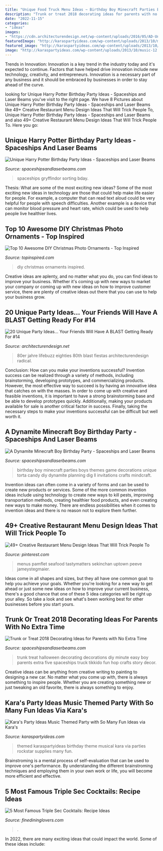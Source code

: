 ```yaml
---
title: "Unique Food Truck Menu Ideas ~ Birthday Boy Minecraft Parties Boys Themes Game Decorations Unique Torta Candy Diy Dynamite Planning Dig Ll Invitations Crafts Mindcraft"
description: "Trunk or treat 2018 decorating ideas for parents with no extra time"
date: "2022-11-15"
categories:
- "ideas"
images:
- "https://cdn.architecturendesign.net/wp-content/uploads/2016/05/AD-Unique-Party-Themes-17.jpg"
featuredImage: "http://karaspartyideas.com/wp-content/uploads/2013/10/music-12.jpg"
featured_image: "http://karaspartyideas.com/wp-content/uploads/2013/10/music-12.jpg"
image: "http://karaspartyideas.com/wp-content/uploads/2013/10/music-12.jpg"
---
```



Trends in Innovation:
Innovation is a key trend in the industry today and it's expected to continue. Factors that have helped drive innovation include new technology, creativity, and entrepreneurs. Innovation is a necessary part of any business and it should be embraced by businesses in order to stay ahead of the curve.

	

		
looking for Unique Harry Potter Birthday Party Ideas - Spaceships and Laser Beams you've visit to the right page. We have 8 Pictures about Unique Harry Potter Birthday Party Ideas - Spaceships and Laser Beams like 49+ Creative Restaurant Menu Design Ideas That Will Trick People To, Unique Harry Potter Birthday Party Ideas - Spaceships and Laser Beams and also 49+ Creative Restaurant Menu Design Ideas That Will Trick People To. Here you go:
		
    
## Unique Harry Potter Birthday Party Ideas - Spaceships And Laser Beams

<img loading=lazy src="https://spaceshipsandlaserbeams.com/wp-content/uploads/2015/09/unique-harry-potter-birthday-party-ideas.jpg" onerror="this.onerror=null;this.src='https://tse4.mm.bing.net/th?id=OIP.UPIsSiYbKBxmbQihUKJMWAHaLH&amp;pid=15.1';" alt="Unique Harry Potter Birthday Party Ideas - Spaceships and Laser Beams">

_Source: spaceshipsandlaserbeams.com_

>spaceships gryffindor sorting bday. 

	

Thesis: What are some of the most exciting new ideas?
Some of the most exciting new ideas in technology are those that could help make life easier for people. For example, a computer that can read text aloud could be very helpful for people with speech difficulties. Another example is a device that can monitor blood pressure and heart rate, which could be used to help people live healthier lives.

    
## Top 10 Awesome DIY Christmas Photo Ornaments - Top Inspired

<img loading=lazy src="https://www.topinspired.com/wp-content/uploads/2013/12/awesome-diy-christmas-photo-ornaments_01-683x1024.jpeg" onerror="this.onerror=null;this.src='https://tse1.mm.bing.net/th?id=OIP.83nyLE_g5Q7aunPxmVHzKAHaLG&amp;pid=15.1';" alt="Top 10 Awesome DIY Christmas Photo Ornaments - Top Inspired">

_Source: topinspired.com_

>diy christmas ornaments inspired. 

	

Creative ideas are aplenty, and no matter what you do, you can find ideas to improve your business. Whether it's coming up with new ways to market your company or coming up with new ideas on how to improve customer service, there are plenty of creative ideas out there that you can use to help your business grow.

    
## 20 Unique Party Ideas… Your Friends Will Have A BLAST Getting Ready For #14

<img loading=lazy src="https://cdn.architecturendesign.net/wp-content/uploads/2016/05/AD-Unique-Party-Themes-17.jpg" onerror="this.onerror=null;this.src='https://tse4.mm.bing.net/th?id=OIP.i76PH9WirgDAGQYCyvdlAQHaQ-&amp;pid=15.1';" alt="20 Unique Party Ideas… Your Friends Will Have A BLAST Getting Ready For #14">

_Source: architecturendesign.net_

>80er jahre lifebuzz eighties 80th blast fiestas architecturendesign radical. 

	

Conclusion: How can you make your inventions successful?
Invention success can be realized through a variety of methods, including brainstorming, developing prototypes, and commercializing products. However, the most effective way to succeed is by having an innovative idea that catches on with the masses. In order to come up with creative and feasible inventions, it is important to have a strong brainstorming base and be able to develop prototypes quickly. Additionally, making your products available for sale is another critical factor in success. Finally, taking the necessary steps to make your inventions successful can be difficult but well worth it.

    
## A Dynamite Minecraft Boy Birthday Party - Spaceships And Laser Beams

<img loading=lazy src="https://spaceshipsandlaserbeams.com/wp-content/uploads/2015/09/boys-minecraft-birthday-party-ideas.jpg" onerror="this.onerror=null;this.src='https://tse4.mm.bing.net/th?id=OIP.Bcr7r0-na_cOhk6R30e-MgHaLH&amp;pid=15.1';" alt="A Dynamite Minecraft Boy Birthday Party - Spaceships and Laser Beams">

_Source: spaceshipsandlaserbeams.com_

>birthday boy minecraft parties boys themes game decorations unique torta candy diy dynamite planning dig ll invitations crafts mindcraft. 

	

Invention ideas can often come in a variety of forms and can be used to create new products or services. Some of the more common invention ideas include using technology to create new ways to kill pests, improving transportation methods, creating healthier food products, and even creating new ways to make money. There are endless possibilities when it comes to invention ideas and there is no reason not to explore them further.

    
## 49+ Creative Restaurant Menu Design Ideas That Will Trick People To

<img loading=lazy src="https://i.pinimg.com/736x/85/52/3b/85523b923edffd276b4954c28a14aae2.jpg" onerror="this.onerror=null;this.src='https://tse2.mm.bing.net/th?id=OIP.NnENYg02D02VCsSgNDX7PgHaKY&amp;pid=15.1';" alt="49+ Creative Restaurant Menu Design Ideas That Will Trick People To">

_Source: pinterest.com_

>menus pamflet seafood tastymatters sekinchan uptown peeve jameystegmaier. 

	

Ideas come in all shapes and sizes, but they all have one common goal: to help you achieve your goals. Whether you're looking for a new way to get ahead or just some new ideas on how to improve your current business, there's a good chance that one of these 5 idea categories will be right up your alley. So take a look and see what's been working best for other businesses before you start yours.

    
## Trunk Or Treat 2018 Decorating Ideas For Parents With No Extra Time

<img loading=lazy src="https://spaceshipsandlaserbeams.com/wp-content/uploads/2015/09/trunk-or-treat-cover.jpg" onerror="this.onerror=null;this.src='https://tse2.mm.bing.net/th?id=OIP.N8f__zDKjuq1OBI4cqha5gHaLH&amp;pid=15.1';" alt="Trunk or Treat 2018 Decorating Ideas for Parents with No Extra Time">

_Source: spaceshipsandlaserbeams.com_

>trunk treat halloween decorating decorations diy minute easy boy parents extra five spaceships truck tikkido fun hop crafts story decor. 

	

Creative ideas can be anything from creative writing to painting to designing a new car. No matter what you come up with, there is always something to inspire people. Whether you are creating something new or just tweaking an old favorite, there is always something to enjoy.

    
## Kara&#039;s Party Ideas Music Themed Party With So Many Fun Ideas Via Kara&#039;s

<img loading=lazy src="http://karaspartyideas.com/wp-content/uploads/2013/10/music-12.jpg" onerror="this.onerror=null;this.src='https://tse3.mm.bing.net/th?id=OIP.31St2GWcPsEzUG3yU0GGLwHaLH&amp;pid=15.1';" alt="Kara&#039;s Party Ideas Music Themed Party with So Many Fun Ideas via Kara&#039;s">

_Source: karaspartyideas.com_

>themed karaspartyideas birthday theme musical kara via parties rockstar supplies many fun. 

	

Brainstroming is a mental process of self-evaluation that can be used to improve one's performance. By understanding the different brainstroming techniques and employing them in your own work or life, you will become more efficient and effective.

    
## 5 Most Famous Triple Sec Cocktails: Recipe Ideas

<img loading=lazy src="https://www.finedininglovers.com/sites/g/files/xknfdk626/files/styles/open_graph_image/public/2020-10/cosmopolitan_cocktails©iStock.jpg?itok=Tz3d6A0C" onerror="this.onerror=null;this.src='https://tse2.mm.bing.net/th?id=OIP.lwoes9LuTZIogAeTSyvSvAHaE8&amp;pid=15.1';" alt="5 Most Famous Triple Sec Cocktails: Recipe Ideas">

_Source: finedininglovers.com_

>. 

	

In 2022, there are many exciting ideas that could impact the world. Some of these ideas include: 

